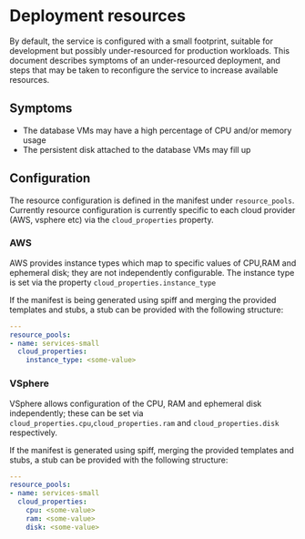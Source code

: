 # Deployment resources

By default, the service is configured with a small footprint, suitable for development but possibly under-resourced for production workloads. This document describes symptoms of an under-resourced deployment, and steps that may be taken to reconfigure the service to increase available resources.

## Symptoms

* The database VMs may have a high percentage of CPU and/or memory usage
* The persistent disk attached to the database VMs may fill up

## Configuration

The resource configuration is defined in the manifest under `resource_pools`. Currently resource configuration is currently specific to each cloud provider (AWS, vsphere etc) via the `cloud_properties` property.

### AWS

AWS provides instance types which map to specific values of CPU,RAM and ephemeral disk; they are not independently configurable. The instance type is set via the property `cloud_properties.instance_type`

If the manifest is being generated using spiff and merging the provided templates and stubs, a stub can be provided with the following structure:

```yml
---
resource_pools:
- name: services-small
  cloud_properties:
    instance_type: <some-value>
```

### VSphere

VSphere allows configuration of the CPU, RAM and ephemeral disk independently; these can be set via `cloud_properties.cpu`,`cloud_properties.ram` and `cloud_properties.disk` respectively.

If the manifest is generated using spiff, merging the provided templates and stubs, a stub can be provided with the following structure:

```yml
---
resource_pools:
- name: services-small
  cloud_properties:
    cpu: <some-value>
    ram: <some-value>
    disk: <some-value>
```
